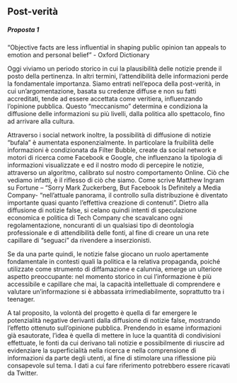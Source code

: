 <h2> Post-verità </h2>
<h5> Proposta 1 </h5>

“Objective facts are less influential in shaping public opinion tan appeals to emotion and personal belief” - Oxford Dictionary

Oggi viviamo un periodo storico in cui la plausibilità delle notizie prende il posto della pertinenza. In altri termini, l’attendibilità delle informazioni perde la fondamentale importanza.
Siamo entrati nell’epoca della post-verità, in cui un’argomentazione, basata su credenze diffuse e non su fatti accreditati, tende ad essere accettata come veritiera, influenzando l’opinione pubblica.
Questo “meccanismo” determina e condiziona la diffusione delle informazioni su più livelli, dalla politica allo spettacolo, fino ad arrivare alla cultura.

Attraverso i social network inoltre, la possibilità di diffusione di notizie “bufala” è aumentata esponenzialmente. In particolare la fruibilità delle informazioni è condizionata da Filter Bubble, create da social network e motori di ricerca come Facebook e Google, che influenzano la tipologia di informazioni visualizzate e ed il nostro modo di percepire le notizie, attraverso un algoritmo, calibrato sul nostro comportamento Online. Ciò che vediamo infatti, è il riflesso di ciò che siamo. Come scrive Matthew Ingram su Fortune – “Sorry Mark Zuckerberg, But Facebook Is Definitely a Media Company- “nell’attuale panorama, il controllo sulla distribuzione è diventato importante quasi quanto l’effettiva creazione di contenuti”. Dietro alla diffusione di notizie false, si celano quindi intenti di speculazione economica e politica di Tech Company che scavalcano ogni regolamentazione, noncuranti di un qualsiasi tipo di deontologia professionale e di attendibilità delle fonti, al fine di creare un una rete capillare di “seguaci” da rivendere a inserzionisti.

Se da una parte quindi, le notizie false giocano un ruolo apertamente fondamentale in contesti quali la politica e la relativa propaganda, poiché utilizzate come strumento di diffamazione e calunnia, emerge un ulteriore aspetto preoccupante: nel momento storico in cui l’informazione è più accessibile e capillare che mai, la capacità intellettuale di comprendere e valutare un’informazione si è abbassata irrimediabilmente, soprattutto tra i teenager.

A tal proposito, la volontà del progetto è quella di far emergere le potenzialità negative derivanti dalla diffusione di notizie false, mostrando l’effetto ottenuto sull’opinione pubblica. Prendendo in esame informazioni già esautorate, l’idea è quella di mettere in luce la quantità di condivisioni effettuate, le fonti da cui derivano tali notizie e possibilmente di riuscire ad evidenziare la superficialità nella ricerca e nella comprensione di informazioni da parte degli utenti, al fine di stimolare una riflessione più consapevole sul tema. I dati a cui fare riferimento potrebbero essere ricavati da Twitter.
